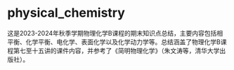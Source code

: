 # physical_chemistry

这是2023-2024年秋季学期物理化学B课程的期末知识点总结，主要内容包括相平衡、化学平衡、电化学、表面化学以及化学动力学等。总结涵盖了物理化学B课程第七至十五讲的课件内容，并参考了《简明物理化学》（朱文涛等，清华大学出版社）。
